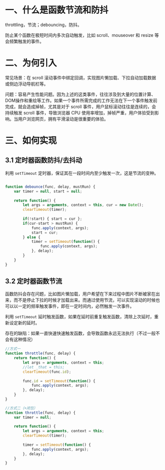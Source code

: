 
# 一、什么是函数节流和防抖

throttling，节流；debouncing，防抖。

防止某个函数在极短时间内多次自动触发，比如 scroll、mouseover 和 resize 等会频繁触发的事件。


# 二、为何引入

常见场景：在 scroll 滚动事件中绑定回调，实现图片懒加载、下拉自动加载数据或侧边浮动导航栏等。

问题：容易产生性能问题。因为上述的这类事件，往往涉及到大量的位置计算、DOM操作和重绘等工作。如果一个事件所需完成的工作无法在下一个事件触发前完成，就会造成掉帧，尤其是对于 scroll 事件，用户鼠标滚动往往是连续的，会持续触发 scroll 事件，导致浏览器 CPU 使用率增加，掉帧严重，用户体验受到影响。当用户浏览网页，拥有平滑滚动是很重要的体验。



# 三、如何实现

## 3.1 定时器函数防抖/去抖动

利用 `setTimeout` 定时器，保证其在一段时间内至少触发一次，这是节流的变种。

```javascript

function debounce(func, delay, mustRun) {
	var timer = null, start = null;
	
	return function() {
		let args = arguments, context = this, cur = new Date();
		clearTimeout(timer);
		
		if(!start) { start = cur };
		if(cur-start > mustRun) {
			func.apply(context, args);
			start = cur;
		} else {
			timer = setTimeout(function() {
				func.apply(context, args);
			}, delay);
		}
	}
}

```

## 3.2 定时器函数节流

函数防抖会存在问题，比如图片懒加载，用户希望在下来过程中图片不断被家在出来，而不是停止下拉的时候才加载出来。而通过使用节流，可以实现滚动的时候也可以以一定的频率触发事件，即在一定时间内，必然触发一次事件。

利用 `setTimeout` 延时触发函数，如果在延时前重复触发函数，清除上次延时，重新设定新的延时。

存在的缺陷：如果一直快速快速触发函数，会导致函数永远无法执行（不过一般不会有这种情况）

```javascript
//方式一
function throttle(func, delay) {
	return function() {
		let args = arguments, context = this;
		//let _that = this;
		clearTimeout(func.id);
		
		func.id = setTimeout(function() {
			func.apply(context, args);
		}, delay);
	}
}

//方式二（+闭包）
function throttle(func, delay) {
	var timer = null;
	
	return function() {
		let args = arguments, context = this;
		clearTimeout(timer);
		
		timer = setTimeout(function() {
			func.apply(context, args);
		}, delay);
	}
}
```


